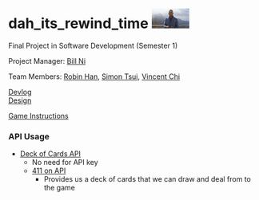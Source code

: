 # dah_its_rewind_time </div> <img src="https://raw.githubusercontent.com/bnidevs/dah_its_rewind_time/master/logo.jpg" height="40">
Final Project in Software Development (Semester 1)

Project Manager: [Bill Ni](https://github.com/bnidevs)

Team Members: [Robin Han](https://github.com/robinhanstuy), [Simon Tsui](https://github.com/simont1), [Vincent Chi](https://github.com/vchi90)

[Devlog](https://github.com/bnidevs/dah_its_rewind_time/blob/master/doc/devlog.txt)
<br>
[Design](https://github.com/bnidevs/dah_its_rewind_time/blob/master/doc/design.pdf)


[Game Instructions](https://www.cardplayer.com/rules-of-poker/how-to-play-poker/games/texas-holdem)

### API Usage
 - [Deck of Cards API](https://deckofcardsapi.com/)
   - No need for API key
   - [411 on API](https://docs.google.com/document/d/1K6CX_47vSvS9FYlEok4eUyIEeN3_qZ3DGXmai0bZm5o/edit?usp=sharing)
     - Provides us a deck of cards that we can draw and deal from to the game
